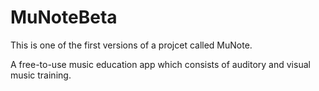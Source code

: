 # MuNoteBeta

This is one of the first versions of a projcet called MuNote. 

A free-to-use music education app which consists of auditory and visual music training.
